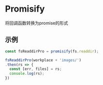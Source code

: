 # Promisify

将回调函数转换为promise的形式

## 示例

```javascript
const fsReaddirPro = promisify(fs.readdir);

fsReaddirPro(workplace + 'images/')
.then(rs => {
  const [err, files] = rs;
  console.log(rs);
})
```